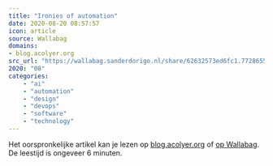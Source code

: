 ```yaml
---
title: "Ironies of automation"
date: 2020-08-20 08:57:57
icon: article
source: Wallabag
domains:
- blog.acolyer.org
src_url: "https://wallabag.sanderdorigo.nl/share/62632573ed6fc1.77286553"
2020: "08"
categories:
    - "ai"
    - "automation"
    - "design"
    - "devops"
    - "software"
    - "technology"
---
```

Het oorspronkelijke artikel kan je lezen op [blog.acolyer.org](https://blog.acolyer.org/2020/01/08/ironies-of-automation/) of [op Wallabag](https://wallabag.sanderdorigo.nl/share/62632573ed6fc1.77286553). De leestijd is ongeveer 6 minuten.